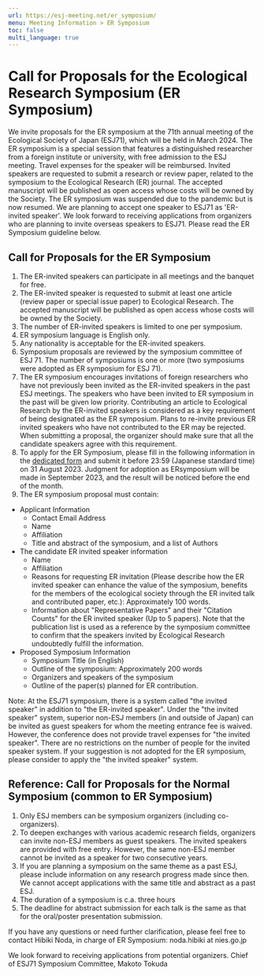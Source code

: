 ```yaml
---
url: https://esj-meeting.net/er_symposium/
menu: Meeting Information > ER Symposium
toc: false
multi_language: true
---
```


# Call for Proposals for the Ecological Research Symposium (ER Symposium)

We invite proposals for the ER symposium at the 71th annual meeting of the Ecological Society of Japan (ESJ71), which will be held in March 2024.
The ER symposium is a special session that features a distinguished researcher from a foreign institute or university, with free admission to the ESJ meeting. Travel expenses for the speaker will be reimbursed. Invited speakers are requested to submit a research or review paper, related to the symposium to the Ecological Research (ER) journal. The accepted manuscript will be published as open access whose costs will be owned by the Society.
The ER symposium was suspended due to the pandemic but is now resumed. We are planning to accept one speaker to ESJ71 as 'ER-invited speaker'. We look forward to receiving applications from organizers who are planning to invite overseas speakers to ESJ71. Please read the ER Symposium guideline below.

## Call for Proposals for the ER Symposium

1. The ER-invited speakers can participate in all meetings and the banquet for free.
2. The ER-invited speaker is requested to submit at least one article (review paper or special issue paper) to Ecological Research. The accepted manuscript will be published as open access whose costs will be owned by the Society.
3. The number of ER-invited speakers is limited to one per symposium.
4. ER symposium language is English only.
5. Any nationality is acceptable for the ER-invited speakers.
6. Symposium proposals are reviewed by the symposium committee of ESJ 71. The number of symposiums is one or more (two symposiums were adopted as ER symposium for ESJ 71).
7. The ER symposium encourages invitations of foreign researchers who have not previously been invited as the ER-invited speakers in the past ESJ meetings. The speakers who have been invited to ER symposium in the past will be given low priority. Contributing an article to Ecological Research by the ER-invited speakers is considered as a key requirement of being designated as the ER symposium. Plans to re-invite previous ER invited speakers who have not contributed to the ER may be rejected. When submitting a proposal, the organizer should make sure that all the candidate speakers agree with this requirement.
8. To apply for the ER Symposium, please fill in the following information in the [dedicated form](https://forms.gle/L9pQ5s1vGMJAnPze7) and submit it before 23:59 (Japanese standard time) on 31 August 2023. Judgment for adoption as ERsymposium will be made in September 2023, and the result will be noticed before the end of the month.
9. The ER symposium proposal must contain:

- Applicant Information
    - Contact Email Address
    - Name
    - Affiliation
    - Title and abstract of the symposium, and a list of Authors
- The candidate ER invited speaker information
    - Name
    - Affiliation
    - Reasons for requesting ER invitation (Please describe how the ER invited speaker can enhance the value of the symposium, benefits for the members of the ecological society through the ER invited talk and contributed paper, etc.): Approximately 100 words.
    - Information about "Representative Papers" and their "Citation Counts" for the ER invited speaker (Up to 5 papers). Note that the publication list is used as a reference by the symposium committee to confirm that the speakers invited by Ecological Research undoubtedly fulfill the information.
- Proposed Symposium Information
    - Symposium Title (in English)
    - Outline of the symposium: Approximately 200 words
    - Organizers and speakers of the symposium
    - Outline of the paper(s) planned for ER contribution.

Note: At the ESJ71 symposium, there is a system called "the invited speaker" in addition to "the ER-invited speaker". Under the "the invited speaker" system, superior non-ESJ members (in and outside of Japan) can be invited as guest speakers for whom the meeting entrance fee is waived. However, the conference does not provide travel expenses for "the invited speaker". There are no restrictions on the number of people for the invited speaker system. If your suggestion is not adopted for the ER symposium, please consider to apply the "the invited speaker" system.

## Reference: Call for Proposals for the Normal Symposium (common to ER Symposium)

1. Only ESJ members can be symposium organizers (including co-organizers).
2. To deepen exchanges with various academic research fields, organizers can invite non-ESJ members as guest speakers. The invited speakers are provided with free entry. However, the same non-ESJ member cannot be invited as a speaker for two consecutive years.
3. If you are planning a symposium on the same theme as a past ESJ, please include information on any research progress made since then. We cannot accept applications with the same title and abstract as a past ESJ.
4. The duration of a symposium is c.a. three hours
5. The deadline for abstract submission for each talk is the same as that for the oral/poster presentation submission.

If you have any questions or need further clarification, please feel free to contact Hibiki Noda, in charge of ER Symposium:
noda.hibiki at nies.go.jp

We look forward to receiving applications from potential organizers.
Chief of ESJ71 Symposium Committee,
Makoto Tokuda

